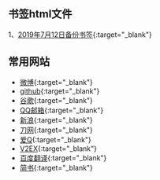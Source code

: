 ## 书签html文件
1、[2019年7月12日备份书签](https://youzivha.github.io/shuqian/360bookmarks_2019_7_12.html){:target="_blank"}
## 常用网站  
- [微博](https://weibo.com/){:target="_blank"}
- [github](https://github.com/sqwjj){:target="_blank"}
- [谷歌](https://google.com/){:target="_blank"}
- [QQ邮箱](https://mail.qq.com/){:target="_blank"}
- [新浪](https://www.sina.com.cn){:target="_blank"}
- [刀网](https://www.xd0.com/){:target="_blank"}
- [爱Q](https://www.iqshw.com/){:target="_blank"}
- [V2EX](https://www.v2ex.com){:target="_blank"}
- [百度翻译](https://fanyi.baidu.com){:target="_blank"}
- [简书](https://jianshu.com/){:target="_blank"}
